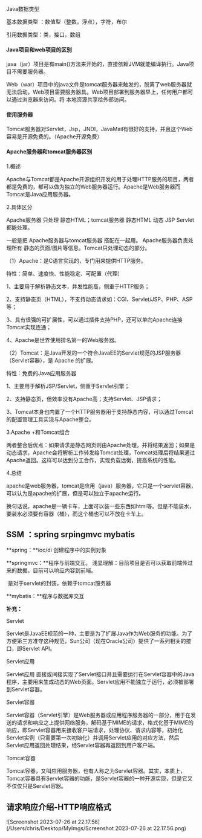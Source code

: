 Java数据类型

基本数据类型 ：数值型（整数，浮点），字符，布尔

引用数据类型：类，接口，数组



#### Java项目和web项目的区别

java（jar）项目是有main()方法来开始的，直接依赖JVM就能编译执行。Java项目不需要服务器。

Web（war）项目中的java文件是tomcat服务器来触发的，脱离了web服务器就无法启动。Web项目需要服务器具。Web项目部署到服务器早上，任何用户都可以通过浏览器来访问。将 本地资源共享给外部访问。

#### 使用服务器

Tomcat服务器对Servlet，Jsp，JNDI，JavaMail有很好的支持，并且这个Web容易是开源免费的。（Apache开源免费）



#### Apache服务器和tomcat服务器区别

1.概述

Apache与Tomcat都是Apache开源组织开发的用于处理HTTP服务的项目，两者都是免费的，都可以做为独立的Web服务器运行。Apache是Web服务器而Tomcat是Java应用服务器。

2.具体区分

Apache服务器 只处理 静态HTML；tomcat服务器 静态HTML 动态 JSP Servlet 都能处理。

一般是把 Apache服务器与tomcat服务器 搭配在一起用。 Apache服务器负责处理所有 静态的页面/图片等信息。Tomcat只处理动态的部分。

（1）Apache：是C语言实现的，专门用来提供HTTP服务。

特性：简单、速度快、性能稳定、可配置（代理）

1、主要用于解析静态文本，并发性能高，侧重于HTTP服务；

2、支持静态页（HTML），不支持动态请求如：CGI、Servlet/JSP、PHP、ASP等；

3、具有很强的可扩展性，可以通过插件支持PHP，还可以单向Apache连接Tomcat实现连通；

4、Apache是世界使用排名第一的Web服务器。

（2）Tomcat：是Java开发的一个符合JavaEE的Servlet规范的JSP服务器（Servlet容器），是 Apache 的扩展。

特性：免费的Java应用服务器

1、主要用于解析JSP/Servlet，侧重于Servlet引擎；

2、支持静态页，但效率没有Apache高；支持Servlet、JSP请求；

3、Tomcat本身也内置了一个HTTP服务器用于支持静态内容，可以通过Tomcat的配置管理工具实现与Apache整合。

3.Apache +和Tomcat组合

两者整合后优点：如果请求是静态网页则由Apache处理，并将结果返回；如果是动态请求，Apache会将解析工作转发给Tomcat处理，Tomcat处理后将结果通过Apache返回。这样可以达到分工合作，实现负载远衡，提高系统的性能。

4.总结

apache是web服务器，tomcat是应用（java）服务器，它只是一个servlet容器，可以认为是apache的扩展，但是可以独立于apache运行。

换句话说，apache是一辆卡车，上面可以装一些东西如html等。但是不能装水，要装水必须要有容器（桶），而这个桶也可以不放在卡车上。



## SSM ：spring srpingmvc mybatis

**spring：**ioc/di 创建程序中的实例对象

**springmvc：**程序与前端交互。 浅显理解：目前项目是否可以获取前端传过来的数据。目前可以响应内容到前端。

​					   是对于servlet的封装，依赖于tomcat服务器

**mybatis：**程序与数据库交互

**补充：**

Servlet

Servlet是JavaEE规范的一种，主要是为了扩展Java作为Web服务的功能。为了方便第三方准守这种规范，Sun公司（现在Oracle公司）提供了一系列相关的接口，即Servlet API。

Servlet应用 

Servlet应用 直接或间接实现了Servlet接口并且需要运行在Servlet容器中的Java程序，主要用来生成动态的Web页面。Servlet应用不能独立于运行，必须被部署到Servlet容器。

Servlet容器

Servlet容器（Servlet引擎）是Web服务器或应用程序服务器的一部分，用于在发送的请求和响应之上提供网络服务，解码基于MIME的请求，格式化基于MIME的响应，即Servlet容器用来接收客户端请求，处理协议、请求内容等，初始化Servlet实例（只需要第一次初始化）并调用Servlet应用的对应方法，然后Servlet应用返回处理结果，经Servlet容器再返回到用户客户端。

Tomcat容器

Tomcat容器，又叫应用服务器，也有人称之为Servlet容器。其实，本质上，Tomcat容器具有Servlet容器的功能，是Servlet容器的一种开源实现，但是它又不仅仅只是Servlet容器。

## 请求响应介绍-HTTP响应格式

![Screenshot 2023-07-26 at 22.17.56](/Users/chris/Desktop/MyImgs/Screenshot 2023-07-26 at 22.17.56.png)
